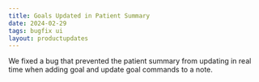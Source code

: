 ```yaml
---
title: Goals Updated in Patient Summary 
date: 2024-02-29
tags: bugfix ui
layout: productupdates
---
```


We fixed a bug that prevented the patient summary from updating in real time when adding goal and update goal commands to a note. 